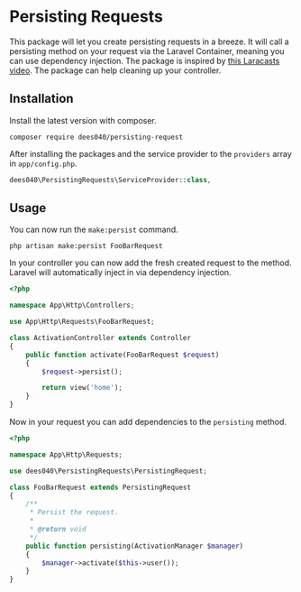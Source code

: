 # Persisting Requests

This package will let you create persisting requests in a breeze. It will call a persisting method on your request via the Laravel Container, meaning you can use dependency injection. The package is inspired by [this Laracasts video](https://laracasts.com/series/whip-monstrous-code-into-shape/episodes/1). The package can help cleaning up your controller.

## Installation

Install the latest version with composer.

```
composer require dees040/persisting-request
```

After installing the packages and the service provider to the `providers` array in `app/config.php`.
 
```php
dees040\PersistingRequests\ServiceProvider::class,

```

## Usage

You can now run the `make:persist` command.

```
php artisan make:persist FooBarRequest
```

In your controller you can now add the fresh created request to the method. Laravel will automatically inject in via dependency injection.

```php
<?php

namespace App\Http\Controllers;

use App\Http\Requests\FooBarRequest;

class ActivationController extends Controller
{
    public function activate(FooBarRequest $request)
    {
        $request->persist();

        return view('home');
    }
}
```

Now in your request you can add dependencies to the `persisting` method.

```php
<?php

namespace App\Http\Requests;

use dees040\PersistingRequests\PersistingRequest;

class FooBarRequest extends PersistingRequest
{
    /**
     * Persist the request.
     *
     * @return void
     */
    public function persisting(ActivationManager $manager)
    {
        $manager->activate($this->user());
    }
}
```